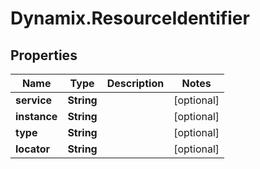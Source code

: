 # Dynamix.ResourceIdentifier

## Properties
Name | Type | Description | Notes
------------ | ------------- | ------------- | -------------
**service** | **String** |  | [optional] 
**instance** | **String** |  | [optional] 
**type** | **String** |  | [optional] 
**locator** | **String** |  | [optional] 


